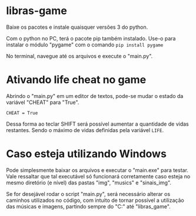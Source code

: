 # libras-game

Baixe os pacotes e instale quaisquer versões 3 do python.

Com o python no PC, terá o pacote pip também instalado. Use-o para instalar o módulo "pygame" com o comando ```pip install pygame```

No terminal, navegue até os arquivos e execute o "main.py".

# Ativando life cheat no game

Abrindo o "main.py" em um editor de textos, pode-se mudar o estado da variável "CHEAT" para "True".

```CHEAT = True```

Dessa forma ao teclar SHIFT será possível aumentar a quantidade de vidas restantes. Sendo o máximo de vidas definidas pela variável ```LIFE```.

# Caso esteja utilizando Windows

Pode simplesmente baixar os arquivos e executar o "main.exe" para testar. Vale ressaltar que tal executável só funcionará corretamente caso esteja no mesmo diretório (e nível) das pastas "img", "musics" e "sinais_img".

Se for desejável rodar o script "main.py", será necessário alterar os caminhos utilizados no código, com intuito de tornar possível a utilização das músicas e imagens, partindo sempre do "C:" até "libras_game".
